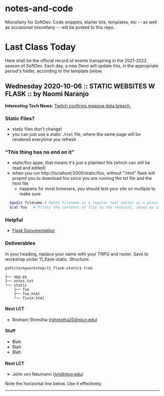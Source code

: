# notes-and-code
Miscellany for SoftDev. Code snippets, starter kits, templates, etc -- as well as occasional miscellany -- will be posted to this repo.


# Last Class Today
Here shall be the official record of events transpiring in the 2021-2022 season of SoftDev. Each day, a new Devo will update this, in the appropriate period's folder, according to the template below.

## Wednesday 2020-10-06 :: STATIC WEBSITES W FLASK :: by Naomi Naranjo

**Interesting Tech News:** [Twitch confirms massive data breach.](https://www.bbc.com/news/technology-58817658)


### Static Files?
* static files don't change! 
* you can just use a static ```.html``` file, where the same page will be rendered everytime you refresh

### “This thing has no end on it”
* static/foo appe, that means it's just a plaintext file (which can still be read and edited)
* when you run http://localhost:5000/static/foo, without ".html" flask will propmt you to download foo since you are running the txt file and the html file
    - happens for most browsers, you should test your site on multiple to make sure
 
```bash
  $gedit filename # Opens filename in a regular text editor as a plain text file, doesnt render
  $cat foo   # Prints the contents of file to the terminal, shows up as just gibberish if not a plain text file
```


### Helpful
* [Flask Documentation](https://flask.palletsprojects.com/en/2.0.x/)

### Deliverables
In your heading, replace your name with your TNPG and roster.
Save to workshop under 11_flask-static. Structure:
```
path/to/myworkshop/11_flask-static$ tree
.
├── app.py
├── notes.txt
└── static
    ├── foo
    ├── foo.html
    └── fixie.html
```

#### Next LCT
* Roshani Shrestha (rshrestha20@stuy.edu)

#### Stuff
* Blah
* Blah
* Blah

#### Next LCT
* John von Neumann (jvn@stuy.edu)

Note the horizontal line below. Use it effectively.

---
